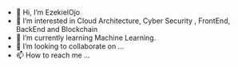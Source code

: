 - 👋 Hi, I’m EzekielOjo
- 👀 I’m interested in Cloud Architecture, Cyber Security , FrontEnd, BackEnd and Blockchain
- 🌱 I’m currently learning Machine Learning.
- 💞️ I’m looking to collaborate on ...
- 📫 How to reach me ...

<!---
ezekiel37/ezekiel37 is a ✨ special ✨ repository because its `README.md` (this file) appears on your GitHub profile.
You can click the Preview link to take a look at your changes.
--->
